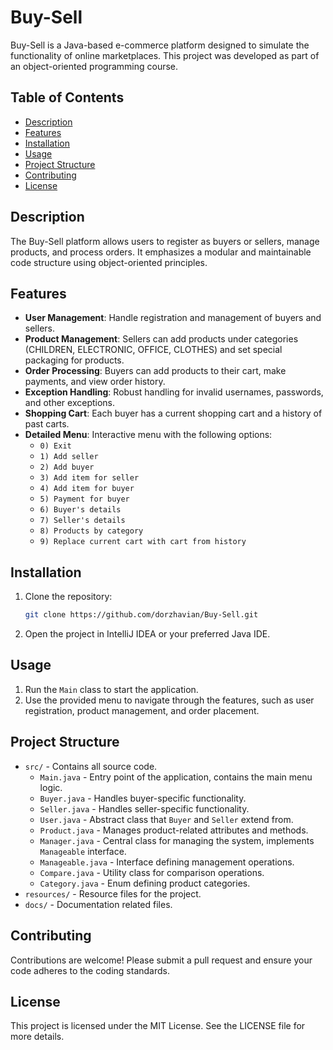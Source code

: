# Buy-Sell

Buy-Sell is a Java-based e-commerce platform designed to simulate the functionality of online marketplaces. This project was developed as part of an object-oriented programming course.

## Table of Contents
- [Description](#description)
- [Features](#features)
- [Installation](#installation)
- [Usage](#usage)
- [Project Structure](#project-structure)
- [Contributing](#contributing)
- [License](#license)

## Description
The Buy-Sell platform allows users to register as buyers or sellers, manage products, and process orders. It emphasizes a modular and maintainable code structure using object-oriented principles.

## Features
- **User Management**: Handle registration and management of buyers and sellers.
- **Product Management**: Sellers can add products under categories (CHILDREN, ELECTRONIC, OFFICE, CLOTHES) and set special packaging for products.
- **Order Processing**: Buyers can add products to their cart, make payments, and view order history.
- **Exception Handling**: Robust handling for invalid usernames, passwords, and other exceptions.
- **Shopping Cart**: Each buyer has a current shopping cart and a history of past carts.
- **Detailed Menu**: Interactive menu with the following options:
  - `0) Exit`
  - `1) Add seller`
  - `2) Add buyer`
  - `3) Add item for seller`
  - `4) Add item for buyer`
  - `5) Payment for buyer`
  - `6) Buyer's details`
  - `7) Seller's details`
  - `8) Products by category`
  - `9) Replace current cart with cart from history`

## Installation
1. Clone the repository:
    ```bash
    git clone https://github.com/dorzhavian/Buy-Sell.git
    ```
2. Open the project in IntelliJ IDEA or your preferred Java IDE.

## Usage
1. Run the `Main` class to start the application.
2. Use the provided menu to navigate through the features, such as user registration, product management, and order placement.

## Project Structure
- `src/` - Contains all source code.
  - `Main.java` - Entry point of the application, contains the main menu logic.
  - `Buyer.java` - Handles buyer-specific functionality.
  - `Seller.java` - Handles seller-specific functionality.
  - `User.java` - Abstract class that `Buyer` and `Seller` extend from.
  - `Product.java` - Manages product-related attributes and methods.
  - `Manager.java` - Central class for managing the system, implements `Manageable` interface.
  - `Manageable.java` - Interface defining management operations.
  - `Compare.java` - Utility class for comparison operations.
  - `Category.java` - Enum defining product categories.
- `resources/` - Resource files for the project.
- `docs/` - Documentation related files.

## Contributing
Contributions are welcome! Please submit a pull request and ensure your code adheres to the coding standards.

## License
This project is licensed under the MIT License. See the LICENSE file for more details.
